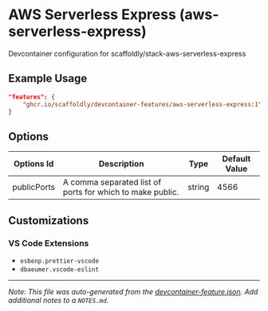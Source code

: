 
# AWS Serverless Express (aws-serverless-express)

Devcontainer configuration for scaffoldly/stack-aws-serverless-express

## Example Usage

```json
"features": {
    "ghcr.io/scaffoldly/devcontainer-features/aws-serverless-express:1": {}
}
```

## Options

| Options Id | Description | Type | Default Value |
|-----|-----|-----|-----|
| publicPorts | A comma separated list of ports for which to make public. | string | 4566 |

## Customizations

### VS Code Extensions

- `esbenp.prettier-vscode`
- `dbaeumer.vscode-eslint`



---

_Note: This file was auto-generated from the [devcontainer-feature.json](https://github.com/scaffoldly/devcontainer-features/blob/main/src/aws-serverless-express/devcontainer-feature.json).  Add additional notes to a `NOTES.md`._
